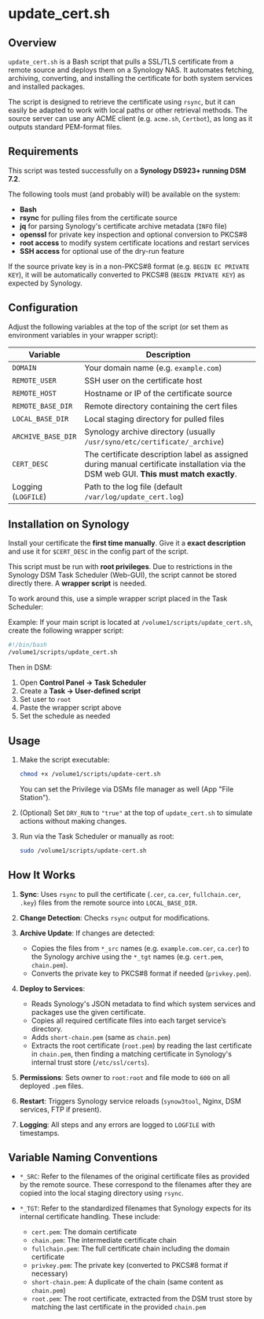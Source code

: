 # update\_cert.sh

## Overview

`update_cert.sh` is a Bash script that pulls a SSL/TLS certificate from a remote source and deploys them on a Synology NAS. It automates fetching, archiving, converting, and installing the certificate for both system services and installed packages.

The script is designed to retrieve the certificate using `rsync`, but it can easily be adapted to work with local paths or other retrieval methods. The source server can use any ACME client (e.g. `acme.sh`, `Certbot`), as long as it outputs standard PEM-format files.

## Requirements

This script was tested successfully on a **Synology DS923+ running DSM 7.2**.

The following tools must (and probably will) be available on the system:

* **Bash**
* **rsync** for pulling files from the certificate source
* **jq** for parsing Synology's certificate archive metadata (`INFO` file)
* **openssl** for private key inspection and optional conversion to PKCS#8
* **root access** to modify system certificate locations and restart services
* **SSH access** for optional use of the dry-run feature

If the source private key is in a non-PKCS#8 format (e.g. `BEGIN EC PRIVATE KEY`), it will be automatically converted to PKCS#8 (`BEGIN PRIVATE KEY`) as expected by Synology.

## Configuration

Adjust the following variables at the top of the script (or set them as environment variables in your wrapper script):

| Variable            | Description                                                                                                                            |
| ------------------- | -------------------------------------------------------------------------------------------------------------------------------------- |
| `DOMAIN`            | Your domain name (e.g. `example.com`)                                                                                                  |
| `REMOTE_USER`       | SSH user on the certificate host                                                                                                       |
| `REMOTE_HOST`       | Hostname or IP of the certificate source                                                                                               |
| `REMOTE_BASE_DIR`   | Remote directory containing the cert files                                                                                             |
| `LOCAL_BASE_DIR`    | Local staging directory for pulled files                                                                                               |
| `ARCHIVE_BASE_DIR`  | Synology archive directory (usually `/usr/syno/etc/certificate/_archive`)                                                              |
| `CERT_DESC`         | The certificate description label as assigned during manual certificate installation via the DSM web GUI. **This must match exactly**. |
| Logging (`LOGFILE`) | Path to the log file (default `/var/log/update_cert.log`)                                                                             |

## Installation on Synology

Install your certificate the **first time manually**. Give it a **exact description** and use it for `$CERT_DESC` in the config part of the script.

This script must be run with **root privileges**. Due to restrictions in the Synology DSM Task Scheduler (Web-GUI), the script cannot be stored directly there. A **wrapper script** is needed.

To work around this, use a simple wrapper script placed in the Task Scheduler:

Example: If your main script is located at `/volume1/scripts/update_cert.sh`, create the following wrapper script:

```bash
#!/bin/bash
/volume1/scripts/update_cert.sh
```

Then in DSM:

1. Open **Control Panel → Task Scheduler**
2. Create a **Task → User-defined script**
3. Set user to `root`
4. Paste the wrapper script above
5. Set the schedule as needed

## Usage

1. Make the script executable:

   ```bash
   chmod +x /volume1/scripts/update-cert.sh
   ```
   You can set the Privilege via DSMs file manager as well (App "File Station").
2. (Optional) Set `DRY_RUN` to `"true"` at the top of `update_cert.sh` to simulate actions without making changes.
3. Run via the Task Scheduler or manually as root:

   ```bash
   sudo /volume1/scripts/update-cert.sh
   ```

## How It Works

1. **Sync**: Uses `rsync` to pull the certificate (`.cer`, `ca.cer`, `fullchain.cer`, `.key`) files from the remote source into `LOCAL_BASE_DIR`.
2. **Change Detection**: Checks `rsync` output for modifications.
3. **Archive Update**: If changes are detected:

   * Copies the files from `*_src` names (e.g. `example.com.cer`, `ca.cer`) to the Synology archive using the `*_tgt` names (e.g. `cert.pem`, `chain.pem`).
   * Converts the private key to PKCS#8 format if needed (`privkey.pem`).
4. **Deploy to Services**:

   * Reads Synology's JSON metadata to find which system services and packages use the given certificate.
   * Copies all required certificate files into each target service’s directory.
   * Adds `short-chain.pem` (same as `chain.pem`)
   * Extracts the root certificate (`root.pem`) by reading the last certificate in `chain.pem`, then finding a matching certificate in Synology's internal trust store (`/etc/ssl/certs`).
5. **Permissions**: Sets owner to `root:root` and file mode to `600` on all deployed `.pem` files.
6. **Restart**: Triggers Synology service reloads (`synow3tool`, Nginx, DSM services, FTP if present).
7. **Logging**: All steps and any errors are logged to `LOGFILE` with timestamps.

## Variable Naming Conventions

* `*_SRC`: Refer to the filenames of the original certificate files as provided by the remote source. These correspond to the filenames after they are copied into the local staging directory using `rsync`.
* `*_TGT`: Refer to the standardized filenames that Synology expects for its internal certificate handling. These include:

  * `cert.pem`: The domain certificate
  * `chain.pem`: The intermediate certificate chain
  * `fullchain.pem`: The full certificate chain including the domain certificate
  * `privkey.pem`: The private key (converted to PKCS#8 format if necessary)
  * `short-chain.pem`: A duplicate of the chain (same content as `chain.pem`)
  * `root.pem`: The root certificate, extracted from the DSM trust store by matching the last certificate in the provided `chain.pem`
